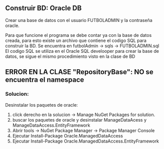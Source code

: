 ## Construir BD: Oracle DB

Crear una base de datos con el usuario FUTBOLADMIN y la contraseña oracle.

Para que funcione el programa se debe contar ya con la base de datos creada, para esto existe un archivo que contiene el codigo SQL para construir la BD. Se encuentra en futbolAdmin -> sqls -> FUTBOLADMIN.sql
El codigo SQL se utiliza en el Oracle SQL develooper para crear la base de datos, se sigue el mismo procedimiento visto en la clase de BD

## ERROR EN LA CLASE "RepositoryBase": NO se encuentra el namespace
### Solucion:
Desinstalar los paquetes de oracle:
1. click derecho en la solucion -> Manage NuGet Packages for solution.
2. buscar los paquetes de oracle y desinstalar ManageDataAcess y ManageDataAccess.EntityFramework
3. Abrir tools -> NuGet Package Manager -> Package Manager Console
4. Ejecutar Install-Package Oracle.ManagedDataAccess
5. Ejecutar Install-Package Oracle.ManagedDataAccess.EntityFramework
